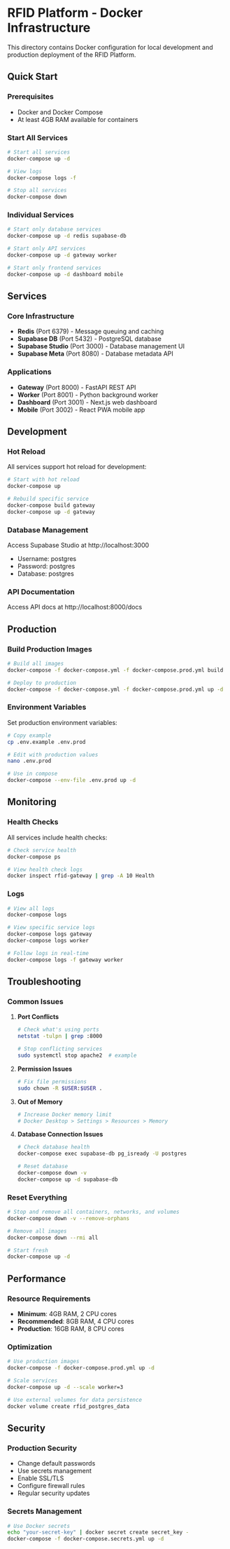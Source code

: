 # RFID Platform - Docker Infrastructure

This directory contains Docker configuration for local development and production deployment of the RFID Platform.

## Quick Start

### Prerequisites
- Docker and Docker Compose
- At least 4GB RAM available for containers

### Start All Services
```bash
# Start all services
docker-compose up -d

# View logs
docker-compose logs -f

# Stop all services
docker-compose down
```

### Individual Services
```bash
# Start only database services
docker-compose up -d redis supabase-db

# Start only API services
docker-compose up -d gateway worker

# Start only frontend services
docker-compose up -d dashboard mobile
```

## Services

### Core Infrastructure
- **Redis** (Port 6379) - Message queuing and caching
- **Supabase DB** (Port 5432) - PostgreSQL database
- **Supabase Studio** (Port 3000) - Database management UI
- **Supabase Meta** (Port 8080) - Database metadata API

### Applications
- **Gateway** (Port 8000) - FastAPI REST API
- **Worker** (Port 8001) - Python background worker
- **Dashboard** (Port 3001) - Next.js web dashboard
- **Mobile** (Port 3002) - React PWA mobile app

## Development

### Hot Reload
All services support hot reload for development:
```bash
# Start with hot reload
docker-compose up

# Rebuild specific service
docker-compose build gateway
docker-compose up -d gateway
```

### Database Management
Access Supabase Studio at http://localhost:3000
- Username: postgres
- Password: postgres
- Database: postgres

### API Documentation
Access API docs at http://localhost:8000/docs

## Production

### Build Production Images
```bash
# Build all images
docker-compose -f docker-compose.yml -f docker-compose.prod.yml build

# Deploy to production
docker-compose -f docker-compose.yml -f docker-compose.prod.yml up -d
```

### Environment Variables
Set production environment variables:
```bash
# Copy example
cp .env.example .env.prod

# Edit with production values
nano .env.prod

# Use in compose
docker-compose --env-file .env.prod up -d
```

## Monitoring

### Health Checks
All services include health checks:
```bash
# Check service health
docker-compose ps

# View health check logs
docker inspect rfid-gateway | grep -A 10 Health
```

### Logs
```bash
# View all logs
docker-compose logs

# View specific service logs
docker-compose logs gateway
docker-compose logs worker

# Follow logs in real-time
docker-compose logs -f gateway worker
```

## Troubleshooting

### Common Issues

1. **Port Conflicts**
   ```bash
   # Check what's using ports
   netstat -tulpn | grep :8000
   
   # Stop conflicting services
   sudo systemctl stop apache2  # example
   ```

2. **Permission Issues**
   ```bash
   # Fix file permissions
   sudo chown -R $USER:$USER .
   ```

3. **Out of Memory**
   ```bash
   # Increase Docker memory limit
   # Docker Desktop > Settings > Resources > Memory
   ```

4. **Database Connection Issues**
   ```bash
   # Check database health
   docker-compose exec supabase-db pg_isready -U postgres
   
   # Reset database
   docker-compose down -v
   docker-compose up -d supabase-db
   ```

### Reset Everything
```bash
# Stop and remove all containers, networks, and volumes
docker-compose down -v --remove-orphans

# Remove all images
docker-compose down --rmi all

# Start fresh
docker-compose up -d
```

## Performance

### Resource Requirements
- **Minimum**: 4GB RAM, 2 CPU cores
- **Recommended**: 8GB RAM, 4 CPU cores
- **Production**: 16GB RAM, 8 CPU cores

### Optimization
```bash
# Use production images
docker-compose -f docker-compose.prod.yml up -d

# Scale services
docker-compose up -d --scale worker=3

# Use external volumes for data persistence
docker volume create rfid_postgres_data
```

## Security

### Production Security
- Change default passwords
- Use secrets management
- Enable SSL/TLS
- Configure firewall rules
- Regular security updates

### Secrets Management
```bash
# Use Docker secrets
echo "your-secret-key" | docker secret create secret_key -
docker-compose -f docker-compose.secrets.yml up -d
```
